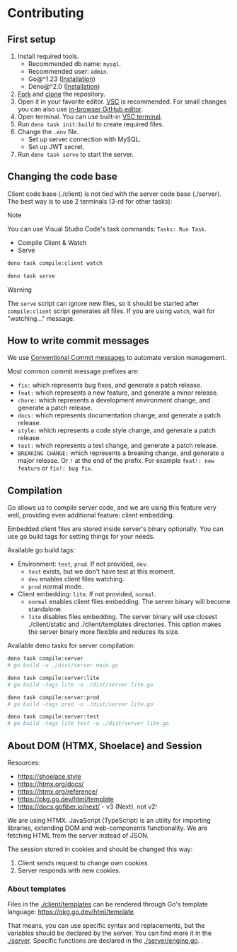 # Contributing

## First setup

1. Install required tools.
   - Recommended db name: `mysql`.
   - Recommended user: `admin`.
   - Go@^1.23 ([Installation](https://go.dev/doc/install))
   - Deno@^2.0 ([Installation](https://deno.com/))
2. [Fork](https://docs.github.com/en/pull-requests/collaborating-with-pull-requests/working-with-forks/fork-a-repo)
   and
   [clone](https://docs.github.com/en/repositories/creating-and-managing-repositories/cloning-a-repository)
   the repository.
3. Open it in your favorite editor. [VSC](https://code.visualstudio.com/) is
   recommended. For small changes you can also use
   [in-browser GitHub editor](https://docs.github.com/en/codespaces/the-githubdev-web-based-editor).
4. Open terminal. You can use built-in
   [VSC terminal](https://code.visualstudio.com/docs/terminal/getting-started).
5. Run `deno task init:build` to create required files.
6. Change the `.env` file.
   - Set up server connection with MySQL.
   - Set up JWT secret.
7. Run `deno task serve` to start the server.

## Changing the code base

Client code base (./client) is not tied with the server code base (./server).
The best way is to use 2 terminals (3-rd for other tasks):

> [!NOTE]
> You can use Visual Studio Code's task commands: `Tasks: Run Task`.
>
> - Compile Client & Watch
> - Serve

```bash
deno task compile:client watch
```

```bash
deno task serve
```

> [!WARNING]
> The `serve` script can ignore new files, so it should be started after
> `compile:client` script generates all files. If you are using `watch`, wait
> for "watching..." message.

## How to write commit messages

We use [Conventional Commit messages](https://www.conventionalcommits.org/) to
automate version management.

Most common commit message prefixes are:

- `fix:` which represents bug fixes, and generate a patch release.
- `feat:` which represents a new feature, and generate a minor release.
- `chore:` which represents a development environment change, and generate a
  patch release.
- `docs:` which represents documentation change, and generate a patch release.
- `style:` which represents a code style change, and generate a patch release.
- `test:` which represents a test change, and generate a patch release.
- `BREAKING CHANGE:` which represents a breaking change, and generate a major
  release. Or `!` at the end of the prefix. For example `feat!: new feature` or
  `fix!: bug fix`.

## Compilation

Go allows us to compile server code, and we are using this feature very well,
providing even additional feature: client embedding.

Embedded client files are stored inside server's binary optionally. You can use
go build tags for setting things for your needs.

Available go build tags:

- Environment: `test`, `prod`. If not provided, `dev`.
  - `test` exists, but we don't have test at this moment.
  - `dev` enables client files watching.
  - `prod` normal mode.
- Client embedding: `lite`. If not provided, `normal`.
  - `normal` enables client files embedding. The server binary will become
    standalone.
  - `lite` disables files embedding. The server binary will use closest
    ./client/static and ./client/templates directories. This option makes the
    server binary more flexible and reduces its size.

Available deno tasks for server compilation:

```bash
deno task compile:server
# go build -o ./dist/server main.go

deno task compile:server:lite
# go build -tags lite -o ./dist/server lite.go

deno task compile:server:prod
# go build -tags prod -o ./dist/server lite.go

deno task compile:server:test
# go build -tags lite test -o ./dist/server lite.go
```

## About DOM (HTMX, Shoelace) and Session

Resources:

- <https://shoelace.style>
- <https://htmx.org/docs/>
- <https://htmx.org/reference/>
- <https://pkg.go.dev/html/template>
- <https://docs.gofiber.io/next/> - v3 (Next), not v2!

We are using HTMX. JavaScript (TypeScript) is an utility for importing
libraries, extending DOM and web-components functionality. We are fetching HTML
from the server instead of JSON.

The session stored in cookies and should be changed this way:

1. Client sends request to change own cookies.
2. Server responds with new cookies.

### About templates

Files in the [./client/templates](./client/templates) can be rendered through
Go's template language: <https://pkg.go.dev/html/template>.

That means, you can use specific syntax and replacements, but the variables
should be declared by the server. You can find more it in the
[./server](./server). Specific functions are declared in the
[./server/engine.go](./server/engine.go). .
